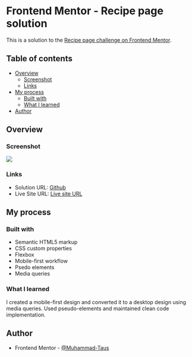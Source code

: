 # Frontend Mentor - Recipe page solution

This is a solution to the [Recipe page challenge on Frontend Mentor](https://www.frontendmentor.io/challenges/recipe-page-KiTsR8QQKm). 

## Table of contents

- [Overview](#overview)
  - [Screenshot](#screenshot)
  - [Links](#links)
- [My process](#my-process)
  - [Built with](#built-with)
  - [What I learned](#what-i-learned)
- [Author](#author)

## Overview

### Screenshot

![](./screenshot.jpg)


### Links

- Solution URL: [Github](https://github.com/Muhammad-Taus/Front-End-Mentor-Recipe-Page)
- Live Site URL: [Live site URL](https://mt-fem-recipe-page.netlify.app/)

## My process

### Built with

- Semantic HTML5 markup
- CSS custom properties
- Flexbox
- Mobile-first workflow
- Psedo elements
- Media queries


### What I learned

I created a mobile-first design and converted it to a desktop design using media queries. Used pseudo-elements and maintained clean code implementation.


## Author

- Frontend Mentor - [@Muhammad-Taus](https://www.frontendmentor.io/profile/Muhammad-Taus)
